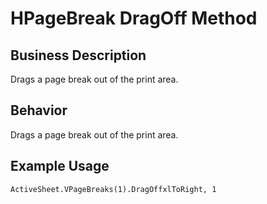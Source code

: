 # HPageBreak DragOff Method

## Business Description
Drags a page break out of the print area.

## Behavior
Drags a page break out of the print area.

## Example Usage
```vba
ActiveSheet.VPageBreaks(1).DragOffxlToRight, 1
```